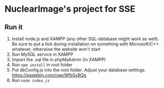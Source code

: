 # NuclearImage's project for SSE

## Run it
1) Install node.js and XAMPP (any other SQL-database might work as well). Be sure to put a tick during installation on something with Microsoft/C++ whatever, otherwise the website won't start
2) Run MySQL service in XAMPP
3) Import the .sql file in phpMyAdmin (in XAMPP)
4) Run `npm install` in root folder
5) Put dbConfig.js into the root folder. Adjust your database settings. https://pastebin.com/raw/9Pb5xRQg
6) Run `node index.js`
